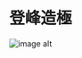 # 登峰造極

![image alt](https://user-images.githubusercontent.com/60848391/236682205-e4541a42-99c2-4314-a758-be7aaf536685.png 'title')
